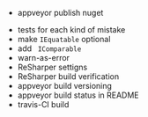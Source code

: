 * appveyor publish nuget
- tests for each kind of mistake
- make `IEquatable` optional
- add ` IComparable`
- warn-as-error
- ReSharper settigns
- ReSharper build verification
- appveyor build versioning
- appveyor build status in README
- travis-CI build